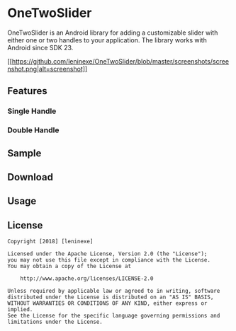 # OneTwoSlider
OneTwoSlider is an Android library for adding a customizable slider with either one or two handles to your application. The library works with Android since SDK 23.

[[https://github.com/leninexe/OneTwoSlider/blob/master/screenshots/screenshot.png|alt=screenshot]]

## Features

### Single Handle

### Double Handle

## Sample

## Download

## Usage

## License
```
Copyright [2018] [leninexe]

Licensed under the Apache License, Version 2.0 (the "License");
you may not use this file except in compliance with the License.
You may obtain a copy of the License at

    http://www.apache.org/licenses/LICENSE-2.0

Unless required by applicable law or agreed to in writing, software
distributed under the License is distributed on an "AS IS" BASIS,
WITHOUT WARRANTIES OR CONDITIONS OF ANY KIND, either express or implied.
See the License for the specific language governing permissions and
limitations under the License.
```
